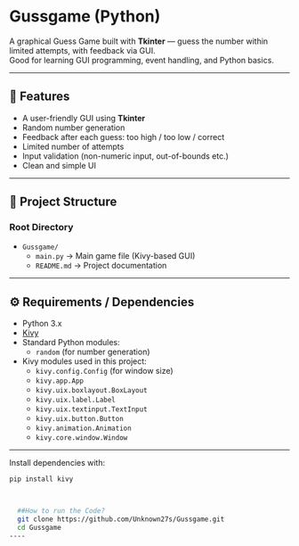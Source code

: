 # Gussgame (Python)

A graphical Guess Game built with **Tkinter** — guess the number within limited attempts, with feedback via GUI.  
Good for learning GUI programming, event handling, and Python basics.

---

## 🧰 Features

- A user-friendly GUI using **Tkinter**  
- Random number generation  
- Feedback after each guess: too high / too low / correct  
- Limited number of attempts  
- Input validation (non-numeric input, out-of-bounds etc.)  
- Clean and simple UI  

---

## 📂 Project Structure

### Root Directory
- `Gussgame/`
  - `main.py` → Main game file (Kivy-based GUI)  
  - `README.md` → Project documentation  


---

## ⚙️ Requirements / Dependencies

- Python 3.x  
- [Kivy](https://kivy.org/#home)  
- Standard Python modules:  
  - `random` (for number generation)  
- Kivy modules used in this project:  
  - `kivy.config.Config` (for window size)  
  - `kivy.app.App`  
  - `kivy.uix.boxlayout.BoxLayout`  
  - `kivy.uix.label.Label`  
  - `kivy.uix.textinput.TextInput`  
  - `kivy.uix.button.Button`  
  - `kivy.animation.Animation`  
  - `kivy.core.window.Window`  
---
Install dependencies with:

```bash
pip install kivy



  ##How to run the Code?
  git clone https://github.com/Unknown27s/Gussgame.git
  cd Gussgame 
----
